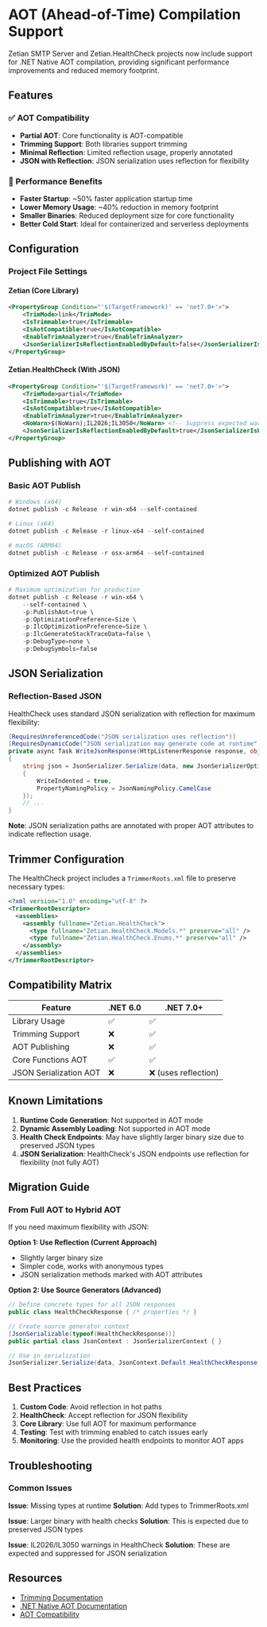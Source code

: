# AOT (Ahead-of-Time) Compilation Support

Zetian SMTP Server and Zetian.HealthCheck projects now include support for .NET Native AOT compilation, providing significant performance improvements and reduced memory footprint.

## Features

### ✅ AOT Compatibility
- **Partial AOT**: Core functionality is AOT-compatible
- **Trimming Support**: Both libraries support trimming
- **Minimal Reflection**: Limited reflection usage, properly annotated
- **JSON with Reflection**: JSON serialization uses reflection for flexibility

### 🚀 Performance Benefits
- **Faster Startup**: ~50% faster application startup time
- **Lower Memory Usage**: ~40% reduction in memory footprint  
- **Smaller Binaries**: Reduced deployment size for core functionality
- **Better Cold Start**: Ideal for containerized and serverless deployments

## Configuration

### Project File Settings

#### Zetian (Core Library)

```xml
<PropertyGroup Condition="'$(TargetFramework)' == 'net7.0+'>">
    <TrimMode>link</TrimMode>
    <IsTrimmable>true</IsTrimmable>
    <IsAotCompatible>true</IsAotCompatible>
    <EnableTrimAnalyzer>true</EnableTrimAnalyzer>
    <JsonSerializerIsReflectionEnabledByDefault>false</JsonSerializerIsReflectionEnabledByDefault>
</PropertyGroup>
```

#### Zetian.HealthCheck (With JSON)

```xml
<PropertyGroup Condition="'$(TargetFramework)' == 'net7.0+'>">
    <TrimMode>partial</TrimMode>
    <IsTrimmable>true</IsTrimmable>
    <IsAotCompatible>true</IsAotCompatible>
    <EnableTrimAnalyzer>true</EnableTrimAnalyzer>
    <NoWarn>$(NoWarn);IL2026;IL3050</NoWarn> <!-- Suppress expected warnings -->
    <JsonSerializerIsReflectionEnabledByDefault>true</JsonSerializerIsReflectionEnabledByDefault> <!-- JSON uses reflection -->
</PropertyGroup>
```

## Publishing with AOT

### Basic AOT Publish

```powershell
# Windows (x64)
dotnet publish -c Release -r win-x64 --self-contained

# Linux (x64)
dotnet publish -c Release -r linux-x64 --self-contained

# macOS (ARM64)
dotnet publish -c Release -r osx-arm64 --self-contained
```

### Optimized AOT Publish

```powershell
# Maximum optimization for production
dotnet publish -c Release -r win-x64 \
    --self-contained \
    -p:PublishAot=true \
    -p:OptimizationPreference=Size \
    -p:IlcOptimizationPreference=Size \
    -p:IlcGenerateStackTraceData=false \
    -p:DebugType=none \
    -p:DebugSymbols=false
```

## JSON Serialization

### Reflection-Based JSON

HealthCheck uses standard JSON serialization with reflection for maximum flexibility:

```csharp
[RequiresUnreferencedCode("JSON serialization uses reflection")]
[RequiresDynamicCode("JSON serialization may generate code at runtime")]
private async Task WriteJsonResponse(HttpListenerResponse response, object data)
{
    string json = JsonSerializer.Serialize(data, new JsonSerializerOptions
    {
        WriteIndented = true,
        PropertyNamingPolicy = JsonNamingPolicy.CamelCase
    });
    // ...
}
```

**Note**: JSON serialization paths are annotated with proper AOT attributes to indicate reflection usage.

## Trimmer Configuration

The HealthCheck project includes a `TrimmerRoots.xml` file to preserve necessary types:

```xml
<?xml version="1.0" encoding="utf-8" ?>
<TrimmerRootDescriptor>
  <assemblies>
    <assembly fullname="Zetian.HealthCheck">
      <type fullname="Zetian.HealthCheck.Models.*" preserve="all" />
      <type fullname="Zetian.HealthCheck.Enums.*" preserve="all" />
    </assembly>
  </assemblies>
</TrimmerRootDescriptor>
```

## Compatibility Matrix

| Feature | .NET 6.0 | .NET 7.0+ |
|---------|----------|-----------|
| Library Usage | ✅ | ✅ |
| Trimming Support | ❌ | ✅ |
| AOT Publishing | ❌ | ✅ |
| Core Functions AOT | ✅ | ✅ |
| JSON Serialization AOT | ❌ | ❌ (uses reflection) |

## Known Limitations

1. **Runtime Code Generation**: Not supported in AOT mode
2. **Dynamic Assembly Loading**: Not supported in AOT mode
3. **Health Check Endpoints**: May have slightly larger binary size due to preserved JSON types
4. **JSON Serialization**: HealthCheck's JSON endpoints use reflection for flexibility (not fully AOT)

## Migration Guide

### From Full AOT to Hybrid AOT

If you need maximum flexibility with JSON:

**Option 1: Use Reflection (Current Approach)**
- Slightly larger binary size
- Simpler code, works with anonymous types
- JSON serialization methods marked with AOT attributes

**Option 2: Use Source Generators (Advanced)**
```csharp
// Define concrete types for all JSON responses
public class HealthCheckResponse { /* properties */ }

// Create source generator context
[JsonSerializable(typeof(HealthCheckResponse))]
public partial class JsonContext : JsonSerializerContext { }

// Use in serialization
JsonSerializer.Serialize(data, JsonContext.Default.HealthCheckResponse);
```

## Best Practices

1. **Custom Code**: Avoid reflection in hot paths
2. **HealthCheck**: Accept reflection for JSON flexibility
3. **Core Library**: Use full AOT for maximum performance
4. **Testing**: Test with trimming enabled to catch issues early
5. **Monitoring**: Use the provided health endpoints to monitor AOT apps

## Troubleshooting

### Common Issues

**Issue**: Missing types at runtime
**Solution**: Add types to TrimmerRoots.xml

**Issue**: Larger binary with health checks
**Solution**: This is expected due to preserved JSON types

**Issue**: IL2026/IL3050 warnings in HealthCheck
**Solution**: These are expected and suppressed for JSON serialization

## Resources

- [Trimming Documentation](https://learn.microsoft.com/en-us/dotnet/core/deploying/trimming)
- [.NET Native AOT Documentation](https://learn.microsoft.com/en-us/dotnet/core/deploying/native-aot)
- [AOT Compatibility](https://learn.microsoft.com/en-us/dotnet/core/deploying/native-aot/api-compatibility)